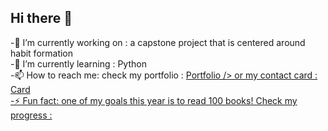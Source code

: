 ## Hi there 👋

<!--
**vicmoon/vicmoon** is a ✨ _special_ ✨ repository because its `README.md` (this file) appears on your GitHub profile.

Here are some ideas to get you started:

- 🔭 I’m currently working on ...
- 🌱 I’m currently learning ...
- 👯 I’m looking to collaborate on ...
- 🤔 I’m looking for help with ...
- 💬 Ask me about ...
- 📫 How to reach me: ...
- 😄 Pronouns: ...
- ⚡ Fun fact: ...
-->

-🔭 I’m currently working on :  a capstone project that is centered around habit formation <br>
-🌱 I’m currently learning : Python <br>
-📫 How to reach me: check my portfolio : <a href="https://victoriamunteanuportfolio.net/contact"> Portfolio />  or my contact card :  <a href="https://pythonnamecard-production.up.railway.app/" /> Card <br>
-⚡ Fun fact: one of my goals this year is to read 100 books! Check my progress : <a href="https://pythonsqliteandsqlalchemy-production.up.railway.app/">  <br>



